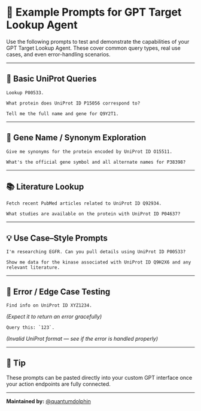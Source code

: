 # 🧠 Example Prompts for GPT Target Lookup Agent

Use the following prompts to test and demonstrate the capabilities of your GPT Target Lookup Agent. These cover common query types, real use cases, and even error-handling scenarios.

---

## 🔬 Basic UniProt Queries

```text
Lookup P00533.
```

```text
What protein does UniProt ID P15056 correspond to?
```

```text
Tell me the full name and gene for Q9Y2T1.
```

---

## 🧬 Gene Name / Synonym Exploration

```text
Give me synonyms for the protein encoded by UniProt ID O15511.
```

```text
What's the official gene symbol and all alternate names for P38398?
```

---

## 📚 Literature Lookup

```text
Fetch recent PubMed articles related to UniProt ID Q92934.
```

```text
What studies are available on the protein with UniProt ID P04637?
```

---

## 💡 Use Case–Style Prompts

```text
I'm researching EGFR. Can you pull details using UniProt ID P00533?
```

```text
Show me data for the kinase associated with UniProt ID Q9H2X6 and any relevant literature.
```

---

## 🧪 Error / Edge Case Testing

```text
Find info on UniProt ID XYZ1234.
```

*(Expect it to return an error gracefully)*

```text
Query this: `123`.
```

*(Invalid UniProt format — see if the error is handled properly)*

---

## 📌 Tip

These prompts can be pasted directly into your custom GPT interface once your action endpoints are fully connected.

---

**Maintained by:** [@quantumdolphin](https://github.com/quantumdolphin)
